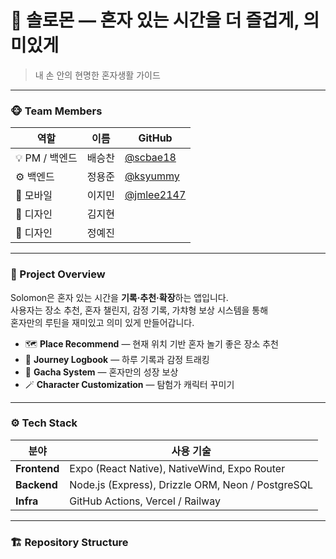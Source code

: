 # 🌿 솔로몬 — 혼자 있는 시간을 더 즐겁게, 의미있게

> 내 손 안의 현명한 혼자생활 가이드  

---

### 🐵 Team Members

| 역할 | 이름 | GitHub |
|------|------|--------|
| 💡 PM / 백엔드 | 배승찬 | [@scbae18](https://github.com/scbae18) |
| ⚙️ 백엔드 | 정용준 | [@ksyummy](https://github.com/ksyummy) |
| 📱 모바일 | 이지민 | [@jmlee2147](https://github.com/jmlee2147) |
| 🎨 디자인 | 김지현 |  |
| 🎨 디자인 | 정예진 |  |

---

### 🌿 Project Overview

Solomon은 혼자 있는 시간을 **기록·추천·확장**하는 앱입니다.  
사용자는 장소 추천, 혼자 챌린지, 감정 기록, 가챠형 보상 시스템을 통해  
혼자만의 루틴을 재미있고 의미 있게 만들어갑니다.

- 🗺️ **Place Recommend** — 현재 위치 기반 혼자 놀기 좋은 장소 추천  
- 🧭 **Journey Logbook** — 하루 기록과 감정 트래킹  
- 🎁 **Gacha System** — 혼자만의 성장 보상  
- 🪄 **Character Customization** — 탐험가 캐릭터 꾸미기  

---

### ⚙️ Tech Stack

| 분야 | 사용 기술 |
|------|------------|
| **Frontend** | Expo (React Native), NativeWind, Expo Router |
| **Backend** | Node.js (Express), Drizzle ORM, Neon / PostgreSQL |
| **Infra** | GitHub Actions, Vercel / Railway |
---

### 🏗️ Repository Structure
